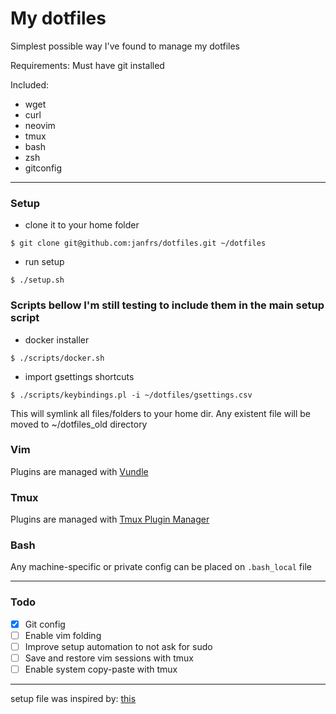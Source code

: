 My dotfiles
==========

Simplest possible way I've found to manage my dotfiles

Requirements:
Must have git installed

Included:

* wget
* curl
* neovim
* tmux
* bash
* zsh
* gitconfig

***

### Setup

* clone it to your home folder

```
$ git clone git@github.com:janfrs/dotfiles.git ~/dotfiles
```

* run setup

```
$ ./setup.sh
```


### Scripts bellow I'm still testing to include them in the main setup script

* docker installer

```
$ ./scripts/docker.sh
```

* import gsettings shortcuts
```
$ ./scripts/keybindings.pl -i ~/dotfiles/gsettings.csv
```


This will symlink all files/folders to your home dir. Any existent file will be moved to ~/dotfiles_old directory

### Vim

Plugins are managed with [Vundle](https://github.com/VundleVim/Vundle.vim)

### Tmux

Plugins are managed with [Tmux Plugin Manager](https://github.com/tmux-plugins/tpm)

### Bash
Any machine-specific or private config can be placed on `.bash_local` file

***

### Todo

- [X] Git config
- [ ] Enable vim folding
- [ ] Improve setup automation to not ask for sudo
- [ ] Save and restore vim sessions with tmux
- [ ] Enable system copy-paste with tmux

***

setup file was inspired by: [this](http://blog.smalleycreative.com/tutorials/using-git-and-github-to-manage-your-dotfiles/)
